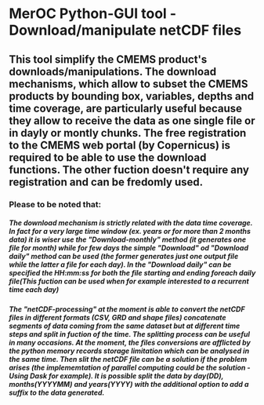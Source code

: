 # MerOC Python-GUI tool - Download/manipulate netCDF files

## This tool simplify the CMEMS product's downloads/manipulations. The download mechanisms, which allow to subset the CMEMS products by bounding box, variables, depths and time coverage, are particularly useful because they allow to receive the data as one single file or  in dayly or montly chunks. The free registration to the CMEMS web portal (by Copernicus) is required to be able to use the download functions. The other fuction doesn't require any registration and can be fredomly used.

### Please to be noted that:

##### The download mechanism  is strictly related with the data time coverage. In fact for a very large time window (ex. years or for more than 2 months data) it is wiser use the "Download-monthly" method (it generates one file for month) while for few days the simple "Download" od "Download daily" method can be used (the former generates just one output file while the latter a file for each day). In the "Download daily" can be specified the HH:mm:ss for both the file starting and ending foreach daily file(This fuction can be used when for example interested to a recurrent time each day)

##### The "netCDF-processing" at the moment is able to convert the netCDF files in different formats (CSV, GRD and shape files) concatenate segments of data coming from the same dataset but at different time steps and split in fuction of the time. The splitting process can be useful in many occasions. At the moment, the files conversions are afflicted by the python memory records storage limitation which  can be analysed in the same time. Then slit the netCDF file can be a solution if the problem arises (the implememtation of parallel computing could be the solution - Using Dask for example). It is possible split the data by day(DD), months(YYYYMM) and years(YYYY) with the additional option to add a suffix to the data generated.
